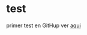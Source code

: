 # test
primer test en GitHup
ver [aqui](https://github.com/Introduccion-C-datos-espaciales/test/blob/main/raeePeru.csv)
